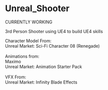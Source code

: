 # Unreal_Shooter
CURRENTLY WORKING

3rd Person Shooter using UE4 to build UE4 skills

Character Model From:<br />
  Unreal Market: Sci-Fi Character 08 (Renegade)<br />
<br />
Animations from:<br />
  Maximo<br />
  Unreal Market: Animation Starter Pack<br />
<br />
VFX From:<br />
  Unreal Market: Infinity Blade Effects<br />
  
